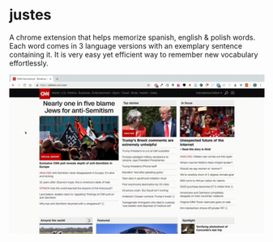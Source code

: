 # justes
A chrome extension that helps memorize spanish, english & polish words. Each word comes in 3 language versions with an exemplary sentence containing it. It is very easy yet efficient way to remember new vocabulary effortlessly.

![](justESdemo720.gif)
